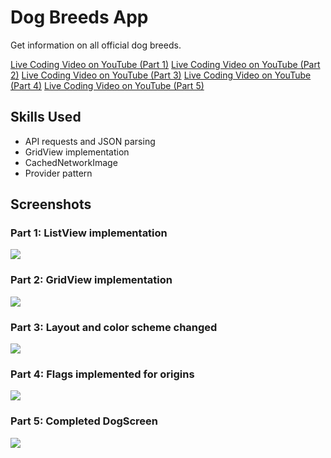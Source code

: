 # Dog Breeds App

Get information on all official dog breeds.

<a href="https://youtu.be/tC3-TtMlg9M" target="_blank">Live Coding Video on YouTube (Part 1)</a>
<a href="https://youtu.be/c3FwyqVaGBk" target="_blank">Live Coding Video on YouTube (Part 2)</a>
<a href="https://youtu.be/uraELIXKiPo" target="_blank">Live Coding Video on YouTube (Part 3)</a>
<a href="https://youtu.be/1kyJDVVG3lA" target="_blank">Live Coding Video on YouTube (Part 4)</a>
<a href="https://youtu.be/SqhKAsC9Euw" target="_blank">Live Coding Video on YouTube (Part 5)</a>

## Skills Used

* API requests and JSON parsing
* GridView implementation
* CachedNetworkImage
* Provider pattern

## Screenshots

### Part 1: ListView implementation

<img src="assets/images/screenshot.gif">

### Part 2: GridView implementation

<img src="assets/images/screenshot_2.gif">

### Part 3: Layout and color scheme changed

<img src="assets/images/screenshot_version_3.gif">

### Part 4: Flags implemented for origins

<img src="assets/images/screenshot_version_4.gif">

### Part 5: Completed DogScreen

<img src="assets/images/screenshot_version_5.gif">
